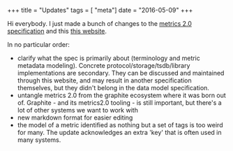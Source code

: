 +++
title = "Updates"
tags = [ "meta"]
date = "2016-05-09"
+++

Hi everybody.
I just made a bunch of changes to the [metrics 2.0 specification](https://github.com/metrics20/spec/blob/master/spec.md) and this [this website](http://www.metrics20.org).

In no particular order:

* clarify what the spec is primarily about (terminology and metric metadata modeling).  Concrete protocol/storage/tsdb/library implementations are secondary. They can be discussed and maintained through this website, and may result in another specification themselves, but they didn't belong in the data model specification.
* untangle metrics 2.0 from the graphite ecosystem where it was born out of.  Graphite - and its metrics2.0 tooling - is still important, but there's a lot of other systems we want to work with
* new markdown format for easier editing
* the model of a metric identified as nothing but a set of tags is too weird for many.  The update acknowledges an extra 'key' that is often used in many systems.


